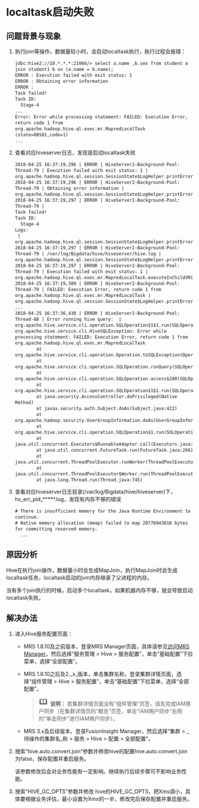 # localtask启动失败<a name="mrs_03_0183"></a>

## 问题背景与现象<a name="zh-cn_topic_0167275537_section842971116813"></a>

1.  执行join等操作，数据量较小时，会启动localtask执行，执行过程会报错：

    ```
    jdbc:hive2://10.*.*.*:21066/> select a.name ,b.sex from student a join student1 b on (a.name = b.name);
    ERROR : Execution failed with exit status: 1
    ERROR : Obtaining error information
    ERROR : 
    Task failed!
    Task ID:
      Stage-4
    ...
    Error: Error while processing statement: FAILED: Execution Error, return code 1 from org.apache.hadoop.hive.ql.exec.mr.MapredLocalTask (state=08S01,code=1)
    ...
    ```

2.  查看对应hiveserver日志，发现是启动localtask失败

    ```
    2018-04-25 16:37:19,296 | ERROR | HiveServer2-Background-Pool: Thread-79 | Execution failed with exit status: 1 | org.apache.hadoop.hive.ql.session.SessionState$LogHelper.printError(SessionState.java:1016)
    2018-04-25 16:37:19,296 | ERROR | HiveServer2-Background-Pool: Thread-79 | Obtaining error information | org.apache.hadoop.hive.ql.session.SessionState$LogHelper.printError(SessionState.java:1016)
    2018-04-25 16:37:19,297 | ERROR | HiveServer2-Background-Pool: Thread-79 |
    Task failed!
    Task ID:
      Stage-4
    Logs:
     | org.apache.hadoop.hive.ql.session.SessionState$LogHelper.printError(SessionState.java:1016)
    2018-04-25 16:37:19,297 | ERROR | HiveServer2-Background-Pool: Thread-79 | /var/log/Bigdata/hive/hiveserver/hive.log | org.apache.hadoop.hive.ql.session.SessionState$LogHelper.printError(SessionState.java:1016)
    2018-04-25 16:37:19,297 | ERROR | HiveServer2-Background-Pool: Thread-79 | Execution failed with exit status: 1 | org.apache.hadoop.hive.ql.exec.mr.MapredLocalTask.executeInChildVM(MapredLocalTask.java:342)
    2018-04-25 16:37:19,309 | ERROR | HiveServer2-Background-Pool: Thread-79 | FAILED: Execution Error, return code 1 from org.apache.hadoop.hive.ql.exec.mr.MapredLocalTask | org.apache.hadoop.hive.ql.session.SessionState$LogHelper.printError(SessionState.java:1016)
    ...
    2018-04-25 16:37:36,438 | ERROR | HiveServer2-Background-Pool: Thread-88 | Error running hive query:  | org.apache.hive.service.cli.operation.SQLOperation$1$1.run(SQLOperation.java:248)
    org.apache.hive.service.cli.HiveSQLException: Error while processing statement: FAILED: Execution Error, return code 1 from org.apache.hadoop.hive.ql.exec.mr.MapredLocalTask
            at org.apache.hive.service.cli.operation.Operation.toSQLException(Operation.java:339)
            at org.apache.hive.service.cli.operation.SQLOperation.runQuery(SQLOperation.java:169)
            at org.apache.hive.service.cli.operation.SQLOperation.access$200(SQLOperation.java:75)
            at org.apache.hive.service.cli.operation.SQLOperation$1$1.run(SQLOperation.java:245)
            at java.security.AccessController.doPrivileged(Native Method)
            at javax.security.auth.Subject.doAs(Subject.java:422)
            at org.apache.hadoop.security.UserGroupInformation.doAs(UserGroupInformation.java:1710)
            at org.apache.hive.service.cli.operation.SQLOperation$1.run(SQLOperation.java:258)
            at java.util.concurrent.Executors$RunnableAdapter.call(Executors.java:511)
            at java.util.concurrent.FutureTask.run(FutureTask.java:266)
            at java.util.concurrent.ThreadPoolExecutor.runWorker(ThreadPoolExecutor.java:1142)
            at java.util.concurrent.ThreadPoolExecutor$Worker.run(ThreadPoolExecutor.java:617)
            at java.lang.Thread.run(Thread.java:745)
    ```

3.  查看对应hiveserver日志目录\(/var/log/Bigdata/hive/hiveserver\)下，hs\_err\_pid\_\*\*\*\*\*.log，发现有内存不够的错误

    ```
    # There is insufficient memory for the Java Runtime Environment to continue.
    # Native memory allocation (mmap) failed to map 20776943616 bytes for committing reserved memory.
      ...
    ```


## 原因分析<a name="zh-cn_topic_0167275537_section724010302087"></a>

Hive在执行join操作，数据量小时会生成MapJoin，执行MapJoin时会生成localtask任务，localtask启动的jvm内存继承了父进程的内存。

当有多个join执行的时候，启动多个localtask，如果机器内存不够，就会导致启动localtask失败。

## 解决办法<a name="zh-cn_topic_0167275537_section4534334783"></a>

1.  进入Hive服务配置页面：
    -   MRS 1.8.10及之前版本，登录MRS Manager页面，具体请参见[访问MRS Manager](https://support.huaweicloud.com/usermanual-mrs/mrs_01_0102.html)，然后选择“服务管理 \> Hive \> 服务配置”，单击“基础配置”下拉菜单，选择“全部配置”。
    -   MRS 1.8.10之后及2._x_版本，单击集群名称，登录集群详情页面，选择“组件管理 \> Hive \> 服务配置”，单击“基础配置”下拉菜单，选择“全部配置”。

        >![](public_sys-resources/icon-note.gif) **说明：** 
        >若集群详情页面没有“组件管理”页签，请先完成IAM用户同步（在集群详情页的“概览”页签，单击“IAM用户同步“右侧的“单击同步”进行IAM用户同步）。

    -   MRS 3.x及后续版本，登录FusionInsight Manager，然后选择“集群 \>  _待操作的集群名_称 \> 服务 \> Hive \> 配置 \> 全部配置”。

2.  搜索“hive.auto.convert.join”参数并修改hive的配置hive.auto.convert.join 为false，保存配置并重启服务。

    该参数修改后会对业务性能有一定影响。继续执行后续步骤可不影响业务性能。

3.  搜索“HIVE\_GC\_OPTS”参数并修改 hive的HIVE\_GC\_OPTS，把Xms调小，具体要根据业务评估，最小设置为Xmx的一半，修改完后保存配置并重启服务。

